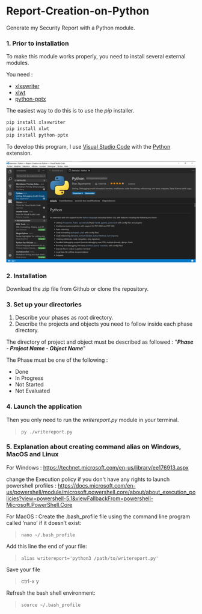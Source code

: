 # Report-Creation-on-Python
Generate my Security Report with a Python module.

### 1. Prior to installation
To make this module works properly, you need to install several external modules.

You need :
* [xlxswriter](https://xlsxwriter.readthedocs.io/index.html)
* [xlwt](https://pypi.python.org/pypi/xlwt)
* [python-pptx](https://python-pptx.readthedocs.io/en/latest/#)

The easiest way to do this is to use the *pip* installer.
```python
pip install xlsxwriter
pip install xlwt
pip install python-pptx
```

To develop this program, I use [Visual Studio Code](https://code.visualstudio.com/) with the [Python](https://marketplace.visualstudio.com/items?itemName=donjayamanne.python) extension.

![Visual Studio Code and Python Extension](./ReadmeImages/VisualStudioAndPythonExtension.png)


### 2. Installation

Download the zip file from Github or clone the repository.

### 3. Set up your directories

1. Describe your phases as root directory.
1. Describe the projects and objects you need to follow inside each phase directory.

The directory of project and object must be described as followed : 
 "**_Phase - Project Name - Object Name_**"

 The Phase must be one of the following : 
 * Done
 * In Progress
 * Not Started
 * Not Evaluated

### 4. Launch the application

Then you only need to run the *writereport.py* module in your terminal.

>`py ./writereport.py`

### 5. Explanation about creating command alias on Windows, MacOS and Linux

For Windows :
https://technet.microsoft.com/en-us/library/ee176913.aspx

change the Execution policy if you don't have any rights to launch powershell profiles :
https://docs.microsoft.com/en-us/powershell/module/microsoft.powershell.core/about/about_execution_policies?view=powershell-5.1&viewFallbackFrom=powershell-Microsoft.PowerShell.Core

For MacOS :
Create the .bash_profile file using the command line program called ‘nano’ if it doesn’t exist:
>`nano ~/.bash_profile`

Add this line the end of your file: 
>`alias writereport='python3 /path/to/writereport.py'`

Save your file
>ctrl-x y

Refresh the bash shell environment:
>`source ~/.bash_profile`

